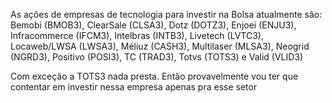 As ações de empresas de tecnologia para investir na Bolsa atualmente são: Bemobi (BMOB3), ClearSale (CLSA3), Dotz (DOTZ3), Enjoei (ENJU3), Infracommerce (IFCM3), Intelbras (INTB3), Livetech (LVTC3), Locaweb/LWSA (LWSA3), Méliuz (CASH3), Multilaser (MLSA3), Neogrid (NGRD3), Positivo (POSI3), TC (TRAD3), Totvs (TOTS3) e Valid (VLID3)

Com exceção a TOTS3 nada presta. Então provavelmente vou ter que contentar em investir nessa empresa apenas pra esse setor
